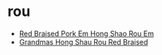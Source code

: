 # rou

 * [Red Braised Pork Em Hong Shao Rou Em](../index/r/red-braised-pork-em-hong-shao-rou-em-51147410.json)
 * [Grandmas Hong Shau Rou Red Braised](../index/g/grandmas-hong-shau-rou-red-braised.json)
